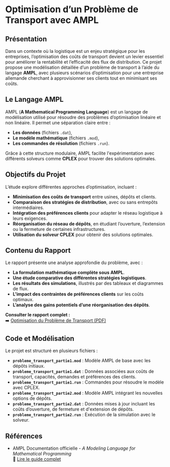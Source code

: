 # Optimisation d’un Problème de Transport avec AMPL

## Présentation  
Dans un contexte où la logistique est un enjeu stratégique pour les entreprises, l’optimisation des coûts de transport devient un levier essentiel pour améliorer la rentabilité et l’efficacité des flux de distribution. Ce projet propose une modélisation détaillée d’un problème de transport à l’aide du langage **AMPL**, avec plusieurs scénarios d’optimisation pour une entreprise allemande cherchant à approvisionner ses clients tout en minimisant ses coûts.

## Le Langage AMPL  
AMPL (**A Mathematical Programming Language**) est un langage de modélisation utilisé pour résoudre des problèmes d’optimisation linéaire et non linéaire. Il permet une séparation claire entre :
- **Les données** (fichiers `.dat`),
- **Le modèle mathématique** (fichiers `.mod`),
- **Les commandes de résolution** (fichiers `.run`).  

Grâce à cette structure modulaire, AMPL facilite l'expérimentation avec différents solveurs comme **CPLEX** pour trouver des solutions optimales.

## Objectifs du Projet  
L’étude explore différentes approches d’optimisation, incluant :
- **Minimisation des coûts de transport** entre usines, dépôts et clients.
- **Comparaison des stratégies de distribution**, avec ou sans entrepôts intermédiaires.
- **Intégration des préférences clients** pour adapter le réseau logistique à leurs exigences.
- **Réorganisation du réseau de dépôts**, en étudiant l’ouverture, l’extension ou la fermeture de certaines infrastructures.
- **Utilisation du solveur CPLEX** pour obtenir des solutions optimales.

## Contenu du Rapport  
Le rapport présente une analyse approfondie du problème, avec :
- **La formulation mathématique complète sous AMPL**.
- **Une étude comparative des différentes stratégies logistiques**.
- **Les résultats des simulations**, illustrés par des tableaux et diagrammes de flux.
- **L'impact des contraintes de préférences clients** sur les coûts optimaux.
- **L’analyse des gains potentiels d’une réorganisation des dépôts**.

**Consulter le rapport complet :**  
➡️ [Optimisation du Problème de Transport (PDF)](./Optimisation_Probleme_Transport.pdf)

## Code et Modélisation  
Le projet est structuré en plusieurs fichiers :
- **`probleme_transport_partie1.mod`** : Modèle AMPL de base avec les dépôts initiaux.
- **`probleme_transport_partie1.dat`** : Données associées aux coûts de transport, capacités, demandes et préférences des clients.
- **`probleme_transport_partie1.run`** : Commandes pour résoudre le modèle avec CPLEX.
- **`probleme_transport_partie2.mod`** : Modèle AMPL intégrant les nouvelles options de dépôts.
- **`probleme_transport_partie2.dat`** : Données mises à jour incluant les coûts d’ouverture, de fermeture et d'extension de dépôts.
- **`probleme_transport_partie2.run`** : Exécution de la simulation avec le solveur.

## Références  
- AMPL Documentation officielle - *A Modeling Language for Mathematical Programming*  
  📖 [Lire le guide complet](https://ampl.com/wp-content/uploads/BOOK.pdf)
